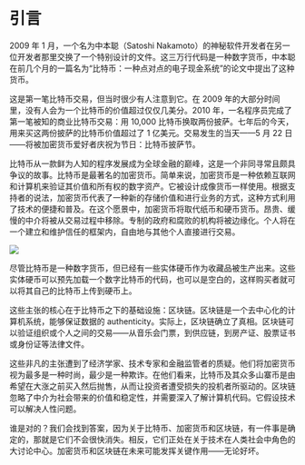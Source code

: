 # 引言

2009 年 1 月，一个名为中本聪（Satoshi Nakamoto）的神秘软件开发者在另一位开发者那里交换了一个特别设计的文件。这三万行代码是一种数字货币，中本聪在前几个月的一篇名为“比特币：一种点对点的电子现金系统”的论文中提出了这种货币。

这是第一笔比特币交易，但当时很少有人注意到它。在 2009 年的大部分时间里，没有人会为一个比特币的价值超过仅仅几美分。2010 年，一名程序员完成了第一笔被知的商业比特币交易：用 10,000 比特币换取两份披萨。七年后的今天，用来买这两份披萨的比特币价值超过了 1 亿美元。交易发生的当天——5 月 22 日——将被加密货币爱好者庆祝为节日：比特币披萨节。

比特币从一款鲜为人知的程序发展成为全球金融的巅峰，这是一个非同寻常且颇具争议的故事。比特币是最著名的加密货币。简单来说，加密货币是一种依赖互联网和计算机来验证其价值和所有权的数字资产。它被设计成像货币一样使用。根据支持者的说法，加密货币代表了一种新的存储价值和进行业务的方式，这种方式利用了技术的便捷和普及。在这个愿景中，加密货币将取代纸币和硬币货币。昂贵、缓慢的中介将被从交易过程中移除。专制的政府和腐败的机构将被边缘化。个人将在一个建立和维护信任的框架内，自由地与其他个人直接进行交易。

![](img/GettyImages-1161142064.jpg)

尽管比特币是一种数字货币，但已经有一些实体硬币作为收藏品被生产出来。这些实体硬币可以预先加载一个数字比特币的代码，也可以是空白的，这样购买者就可以将其自己的比特币上传到硬币上。

这些主张的核心在于比特币之下的基础设施：区块链。区块链是一个去中心化的计算机系统，能够保证数据的 authenticity。实际上，区块链确立了真相。区块链可以验证组织或个人之间的交易——从音乐会门票，到供应链，到房产证、股票证书或身份证等法律文件。

这些非凡的主张遭到了经济学家、技术专家和金融监管者的质疑。他们将加密货币视为最多是一种时尚，最少是一种欺诈。在他们看来，比特币及其众多山寨币是由希望在大涨之前买入然后抛售，从而让投资者遭受损失的投机者所驱动的。区块链忽略了中介为社会带来的价值和稳定性，并需要深入了解计算机代码。它假设技术可以解决人性问题。

谁是对的？我们会找到答案，因为关于比特币、加密货币和区块链，有一件事是确定的，那就是它们不会很快消失。相反，它们正处在关于技术在人类社会中角色的大讨论中心。加密货币和区块链在未来可能发挥关键作用——无论好坏。
